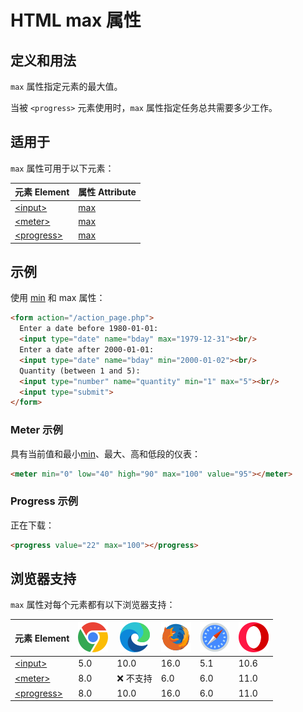 HTML max 属性
===

## 定义和用法

`max` 属性指定元素的最大值。

当被 `<progress>` 元素使用时，`max` 属性指定任务总共需要多少工作。

## 适用于

`max` 属性可用于以下元素：

| 元素 Element | 属性 Attribute |
| ----- | ----- |
| [\<input>](../tags/input.md)       | [max](../tags/input_max.md)    |
| [\<meter>](../tags/meter.md)       | [max](../tags/meter_max.md)    |
| [\<progress>](../tags/progress.md) | [max](../tags/progress_max.md) |
<!--rehype:style=width: 100%; display: inline-table;-->

## 示例

使用 [min](./min.md) 和 max 属性：

```html idoc:preview:iframe
<form action="/action_page.php">
  Enter a date before 1980-01-01:
  <input type="date" name="bday" max="1979-12-31"><br/>
  Enter a date after 2000-01-01:
  <input type="date" name="bday" min="2000-01-02"><br/>
  Quantity (between 1 and 5):
  <input type="number" name="quantity" min="1" max="5"><br/>
  <input type="submit">
</form>
```

### Meter 示例

具有当前值和最小[min](./min.md)、最大、高和低段的仪表：

```html idoc:preview:iframe
<meter min="0" low="40" high="90" max="100" value="95"></meter>
```

### Progress 示例

正在下载：

```html idoc:preview:iframe
<progress value="22" max="100"></progress>
```

## 浏览器支持

`max` 属性对每个元素都有以下浏览器支持：

| 元素 Element | ![chrome][1] | ![edge][2] | ![firefox][3] | ![safari][4] | ![opera][5] |
| ------- | --- | --- | --- | --- | --- |
| [\<input>](../tags/input.md)       | 5.0 | 10.0      | 16.0 | 5.1 | 10.6 |
| [\<meter>](../tags/meter.md)       | 8.0 | ❌ 不支持  | 6.0  | 6.0 | 11.0 |
| [\<progress>](../tags/progress.md) | 8.0 | 10.0      | 16.0 | 6.0 | 11.0 |
<!--rehype:style=width: 100%; display: inline-table;-->

[1]: ../assets/chrome.svg
[2]: ../assets/edge.svg
[3]: ../assets/firefox.svg
[4]: ../assets/safari.svg
[5]: ../assets/opera.svg